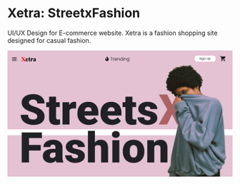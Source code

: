 # Xetra: StreetxFashion

UI/UX Design for E-commerce website. Xetra is a fashion shopping site designed for casual fashion.

![Screenshot](./Screenshot01.png)
